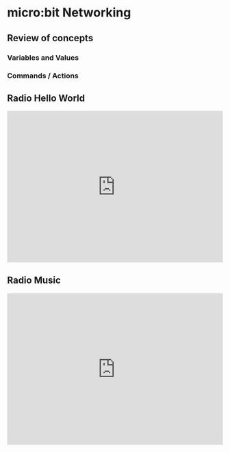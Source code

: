 

# micro:bit Networking


## Review of concepts

### Variables and Values
### Commands / Actions


## Radio Hello World

<div style="position:relative;height:0;padding-bottom:70%;overflow:hidden;"><iframe style="position:absolute;top:0;left:0;width:100%;height:100%;" src="https://makecode.microbit.org/#pub:_Py0gxWA6d7Vf" frameborder="0" sandbox="allow-popups allow-forms allow-scripts allow-same-origin"></iframe></div>

## Radio Music

<div style="position:relative;height:0;padding-bottom:70%;overflow:hidden;"><iframe style="position:absolute;top:0;left:0;width:100%;height:100%;" src="https://makecode.microbit.org/#pub:_7PL98FdrM8Kx" frameborder="0" sandbox="allow-popups allow-forms allow-scripts allow-same-origin"></iframe></div>